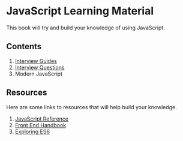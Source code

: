 # JavaScript Learning Material

This book will try and build your knowledge of using JavaScript.

## Contents

1. [Interview Guides](/./interview-guides/README.md)
2. [Interview Questions](/./interview-questions/README.md)
3. Modern JavaScript

## Resources

Here are some links to resources that will help build your knowledge.

1. [JavaScript Reference](https://developer.mozilla.org/en-US/docs/Web/JavaScript)
2. [Front End Handbook](https://www.frontendhandbook.com/)
3. [Exploring ES6](http://exploringjs.com/es6/index.html)



